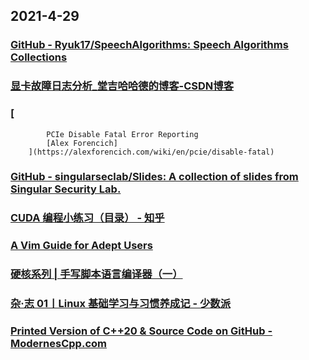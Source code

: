 
## 2021-4-29

### [GitHub - Ryuk17/SpeechAlgorithms: Speech Algorithms Collections](https://github.com/Ryuk17/SpeechAlgorithms)

### [显卡故障日志分析_堂吉哈哈德的博客-CSDN博客](https://blog.csdn.net/qq_37052764/article/details/104048901)

### [
			PCIe Disable Fatal Error Reporting 
			[Alex Forencich]
        ](https://alexforencich.com/wiki/en/pcie/disable-fatal)

### [GitHub - singularseclab/Slides: A collection of slides from Singular Security Lab.](https://github.com/singularseclab/Slides)

### [CUDA 编程小练习（目录） - 知乎](https://zhuanlan.zhihu.com/p/365904031)

### [A Vim Guide for Adept Users](https://thevaluable.dev/vim-adept/)

### [硬核系列 | 手写脚本语言编译器（一）](https://xie.infoq.cn/article/66dbac4c3cb1a60739ab3e2c5)

### [杂·志 01丨Linux 基础学习与习惯养成记 - 少数派](https://sspai.com/post/65698)

### [](http://mp.weixin.qq.com/s?__biz=MzI1MjQ2OTQ3Ng==&mid=2247531198&idx=1&sn=ae15ed66e53f7f041edc1b0135fe195e&chksm=e9e17335de96fa23a6ff0b9fb5367a0199f5783416005f4d38b22dcedbafa6c3bbfad91aaa14#rd)

### [Printed Version of C++20 & Source Code on GitHub - ModernesCpp.com](http://www.modernescpp.com/index.php/printed-version-of-c-20-source-code-on-github)
